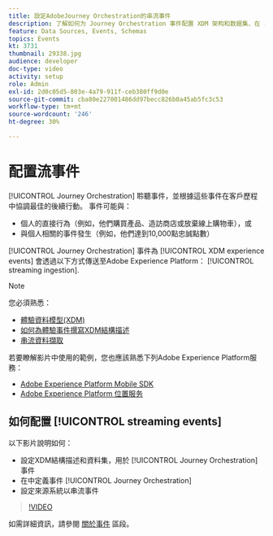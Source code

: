 ```yaml
---
title: 設定AdobeJourney Orchestration的串流事件
description: 了解如何为 Journey Orchestration 事件配置 XDM 架构和数据集、在 Journey Orchestration 中定义事件以及配置源系统以形成事件流。
feature: Data Sources, Events, Schemas
topics: Events
kt: 3731
thumbnail: 29338.jpg
audience: developer
doc-type: video
activity: setup
role: Admin
exl-id: 2d0c05d5-803e-4a79-911f-ceb380ff9d0e
source-git-commit: cba80e227001486dd97becc826b0a45ab5fc3c53
workflow-type: tm+mt
source-wordcount: '246'
ht-degree: 30%

---
```


# 配置流事件

[!UICONTROL Journey Orchestration] 聆聽事件，並根據這些事件在客戶歷程中協調最佳的後續行動。 事件可能與：

* 個人的直接行為（例如，他們購買產品、造訪商店或放棄線上購物車），或
* 與個人相關的事件發生（例如，他們達到10,000點忠誠點數）

[!UICONTROL Journey Orchestration] 事件為 [!UICONTROL XDM experience events] 會透過以下方式傳送至Adobe Experience Platform： [!UICONTROL streaming ingestion].

>[!NOTE]
>
>您必須熟悉：
>
>* [體驗資料模型(XDM)](https://experienceleague.adobe.com/docs/platform-learn/tutorials/schemas/schemas-and-experience-data-model.html?lang=zh-Hans)
>* [如何為體驗事件撰寫XDM結構描述](https://experienceleague.adobe.com/docs/platform-learn/tutorials/schemas/create-schemas.html?lang=zh-Hans)
>* [串流資料擷取](https://experienceleague.adobe.com/docs/platform-learn/tutorials/data-ingestion/understanding-streaming-ingestion.html?lang=en)
>
>若要瞭解影片中使用的範例，您也應該熟悉下列Adobe Experience Platform服務：
>
>* [Adobe Experience Platform Mobile SDK](https://experienceleague.adobe.com/docs/platform-learn/data-collection/mobile-sdk/overview.html?lang=zh-Hans)
>* [Adobe Experience Platform 位置服务](https://experienceleague.adobe.com/docs/places/using/home.html?lang=zh-Hans)


## 如何配置 [!UICONTROL streaming events]

以下影片說明如何：

* 設定XDM結構描述和資料集，用於 [!UICONTROL Journey Orchestration] 事件
* 在中定義事件 [!UICONTROL Journey Orchestration]
* 設定來源系統以串流事件

>[!VIDEO](https://video.tv.adobe.com/v/29338?quality=12&learn=on)

如需詳細資訊，請參閱 [關於事件](https://experienceleague.adobe.com/docs/journeys/using/events-journeys/about-events/about-events.html?lang=en) 區段。
